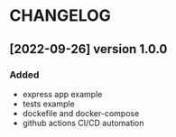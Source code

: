 # CHANGELOG

## [2022-09-26] version 1.0.0

### Added

- express app example
- tests example
- dockefile and docker-compose
- github actions CI/CD automation

